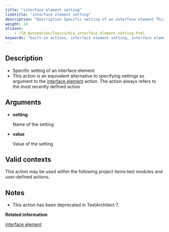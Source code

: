 ```yaml
--- 
title: "interface element setting"
linktitle: "interface element setting"
description: "Description Specific setting of an interface element This action is an equivalent alternative to specifying settings as argument to the interface element action. The action always refers to the most ..."
weight: 14
aliases: 
    - /TA_Automation/Topics/bia_interface_element_setting.html
keywords: "built-in actions, interface element setting, interface element setting (action)"
---
```


## Description

-   Specific setting of an interface element
-   This action is an equivalent alternative to specifying settings as argument to the [interface element](/TA_Automation/Topics/bia_interface_element.html) action. The action always refers to the most recently defined action

## Arguments

-   **setting**

    Name of the setting

-   **value**

    Value of the setting


## Valid contexts

This action may be used within the following project items:test modules and user-defined actions.

## Notes

-   This action has been deprecated in TestArchitect 7.




**Related information**  


[interface element](/TA_Automation/Topics/bia_interface_element.html)

